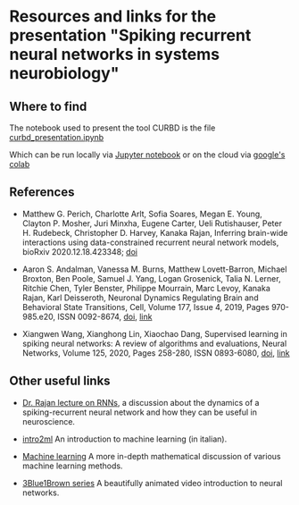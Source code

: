 # Resources and links for the presentation "Spiking recurrent neural networks in systems neurobiology"

## Where to find

The notebook used to present the tool CURBD is the file [curbd_presentation.ipynb](https://github.com/giacThePhantom/CURBD/blob/master/curbd_presentation.ipynb)

Which can be run locally via [Jupyter notebook](https://jupyter.org/) or on the cloud via [google's colab](https://colab.research.google.com/)

## References

* Matthew G. Perich, Charlotte Arlt, Sofia Soares, Megan E. Young, Clayton P. Mosher, Juri Minxha, Eugene Carter, Ueli Rutishauser, Peter H. Rudebeck, Christopher D. Harvey, Kanaka Rajan, Inferring brain-wide interactions using data-constrained recurrent neural network models,  bioRxiv 2020.12.18.423348; [doi](https://doi.org/10.1101/2020.12.18.423348)

* Aaron S. Andalman, Vanessa M. Burns, Matthew Lovett-Barron, Michael Broxton, Ben Poole, Samuel J. Yang, Logan Grosenick, Talia N. Lerner, Ritchie Chen, Tyler Benster, Philippe Mourrain, Marc Levoy, Kanaka Rajan, Karl Deisseroth, Neuronal Dynamics Regulating Brain and Behavioral State Transitions, Cell, Volume 177, Issue 4, 2019, Pages 970-985.e20, ISSN 0092-8674, [doi](https://doi.org/10.1016/j.cell.2019.02.037), [link](https://www.sciencedirect.com/science/article/pii/S009286741930220X)

* Xiangwen Wang, Xianghong Lin, Xiaochao Dang, Supervised learning in spiking neural networks: A review of algorithms and evaluations, Neural Networks, Volume 125, 2020, Pages 258-280, ISSN 0893-6080, [doi](https://doi.org/10.1016/j.neunet.2020.02.011), [link](https://www.sciencedirect.com/science/article/pii/S0893608020300563)

## Other useful links

* [Dr. Rajan lecture on RNNs](https://www.rajanlab.com/news/2021/2/26/kanaka-hosts-cosyne-tutorial-on-recurrent-neural-networks?rq=cosyne), a discussion about the dynamics of a spiking-recurrent neural network and how they can be useful in neuroscience.

* [intro2ml](https://github.com/giacThePhantom/intro2ml/blob/master/build/Principal.pdf) An introduction to machine learning (in italian).

* [Machine learning](https://github.com/giacThePhantom/DataMining/blob/master/build/principal.pdf) A more in-depth mathematical discussion of various machine learning methods.

* [3Blue1Brown series](https://www.youtube.com/playlist?list=PLZHQObOWTQDNU6R1_67000Dx_ZCJB-3pi) A beautifully animated video introduction to neural networks.

